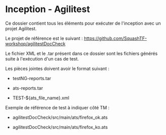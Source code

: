 # Inception - Agilitest

Ce dossier contient tous les éléments pour exécuter de l'inception avec un projet Agilitest.

Le projet de référence est le suivant : https://github.com/SquashTF-workshop/agilitestDocCheck

Le fichier XML et le .tar présent dans ce dossier sont les fichiers générés suite à l'exécution
d'un cas de test.

Les pièces jointes doivent avoir le format suivant :

* testNG-reports.tar

* ats-reports.tar

* TEST-${ats_file_name}.xml

Exemple de référence de test à indiquer côté TM : 

* agilitestDocCheck/src/main/ats/firefox_ok.ats

* agilitestDocCheck/src/main/ats/firefox_ko.ats
